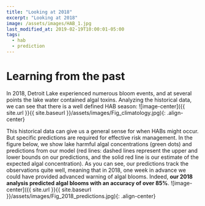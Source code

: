 ```yaml
---
title: "Looking at 2018"
excerpt: "Looking at 2018"
image: /assets/images/HAB_1.jpg
last_modified_at: 2019-02-19T10:00:01-05:00
tags: 
  - hab
  - prediction
---
```

# Learning from the past
In 2018, Detroit Lake experienced numerous bloom events, and at several points the lake water contained algal toxins. Analyzing the historical data, we can see that there is a well defined HAB season:
![image-center]({{ site.url }}{{ site.baseurl }}/assets/images/Fig_climatology.jpg){: .align-center}

This historical data can give us a general sense for when HABs might occur. But specific predictions are required for effective risk management. In the figure below, we show lake harmful algal concentrations (green dots) and predictions from our model (red lines: dashed lines represent the upper and lower bounds on our predictions, and the solid red line is our estimate of the expected algal concentration). As you can see, our predictions track the observations quite well, meaning that in 2018, one week in advance we could have provided advanced warning of algal blooms. Indeed, **our 2018 analysis predicted algal blooms with an accuracy of over 85%**.
![image-center]({{ site.url }}{{ site.baseurl }}/assets/images/Fig_2018_predictions.jpg){: .align-center}


